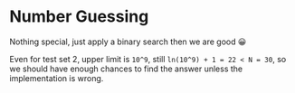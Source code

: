 # Number Guessing
Nothing special, just apply a binary search then we are good 😀

Even for test set 2, upper limit is `10^9`, still `ln(10^9) + 1 = 22 < N = 30`, so we should have enough chances to find the answer unless the implementation is wrong.